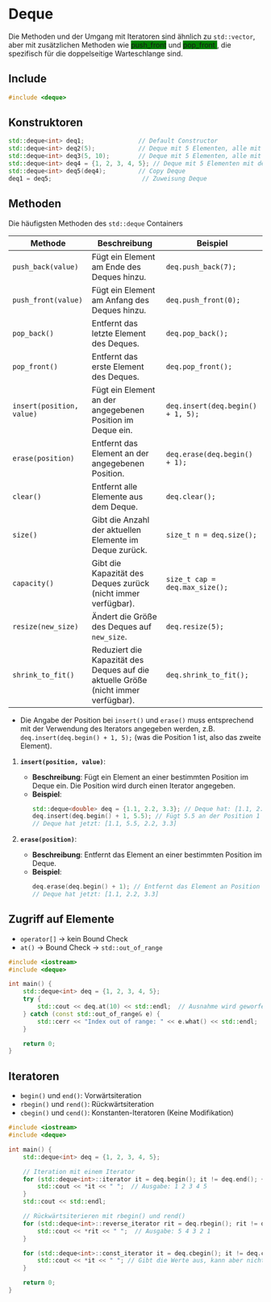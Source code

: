 

# Deque

Die Methoden und der Umgang mit Iteratoren sind ähnlich zu `std::vector`, aber mit zusätzlichen Methoden wie <span style="background-color: green;">push_front</span> und <span style="background-color: green;"> pop_front </span>, die spezifisch für die doppelseitige Warteschlange sind.

## Include
```cpp
#include <deque>
```

## Konstruktoren
```cpp
std::deque<int> deq1;               // Default Constructor 
std::deque<int> deq2(5);            // Deque mit 5 Elementen, alle mit 0 initialisiert
std::deque<int> deq3(5, 10);        // Deque mit 5 Elementen, alle mit dem Wert 10
std::deque<int> deq4 = {1, 2, 3, 4, 5}; // Deque mit 5 Elementen mit den entsprechenden Werten
std::deque<int> deq5(deq4);         // Copy Deque 
deq1 = deq5;                         // Zuweisung Deque 
```

## Methoden

Die häufigsten Methoden des `std::deque` Containers

| Methode                     | Beschreibung                                                               | Beispiel                                      |
|----------------------------|---------------------------------------------------------------------------|-----------------------------------------------|
| `push_back(value)`         | Fügt ein Element am Ende des Deques hinzu.                              | `deq.push_back(7);`                          |
| `push_front(value)`        | Fügt ein Element am Anfang des Deques hinzu.                            | `deq.push_front(0);`                         |
| `pop_back()`               | Entfernt das letzte Element des Deques.                                  | `deq.pop_back();`                            |
| `pop_front()`              | Entfernt das erste Element des Deques.                                   | `deq.pop_front();`                           |
| `insert(position, value)`   | Fügt ein Element an der angegebenen Position im Deque ein.               | `deq.insert(deq.begin() + 1, 5);`           |
| `erase(position)`          | Entfernt das Element an der angegebenen Position.                        | `deq.erase(deq.begin() + 1);`               |
| `clear()`                  | Entfernt alle Elemente aus dem Deque.                                    | `deq.clear();`                               |
| `size()`                   | Gibt die Anzahl der aktuellen Elemente im Deque zurück.                  | `size_t n = deq.size();`                     |
| `capacity()`               | Gibt die Kapazität des Deques zurück (nicht immer verfügbar).            | `size_t cap = deq.max_size();`               |
| `resize(new_size)`         | Ändert die Größe des Deques auf `new_size`.                             | `deq.resize(5);`                             |
| `shrink_to_fit()`          | Reduziert die Kapazität des Deques auf die aktuelle Größe (nicht immer verfügbar). | `deq.shrink_to_fit();`                       |

- Die Angabe der Position bei `insert()` und `erase()` muss entsprechend mit der Verwendung des Iterators angegeben werden, z.B. `deq.insert(deq.begin() + 1, 5);` (was die Position 1 ist, also das zweite Element).

1. **`insert(position, value)`**:
   - **Beschreibung**: Fügt ein Element an einer bestimmten Position im Deque ein. Die Position wird durch einen Iterator angegeben.
   - **Beispiel**:
     ```cpp
     std::deque<double> deq = {1.1, 2.2, 3.3}; // Deque hat: [1.1, 2.2, 3.3]
     deq.insert(deq.begin() + 1, 5.5); // Fügt 5.5 an der Position 1 hinzu
     // Deque hat jetzt: [1.1, 5.5, 2.2, 3.3]
     ```

2. **`erase(position)`**:
   - **Beschreibung**: Entfernt das Element an einer bestimmten Position im Deque.
   - **Beispiel**:
     ```cpp
     deq.erase(deq.begin() + 1); // Entfernt das Element an Position 1 (5.5)
     // Deque hat jetzt: [1.1, 2.2, 3.3]
     ```

## Zugriff auf Elemente
- `operator[]` -> kein Bound Check
- `at()` -> Bound Check -> `std::out_of_range`

```cpp
#include <iostream>
#include <deque>

int main() {
    std::deque<int> deq = {1, 2, 3, 4, 5};
    try {
        std::cout << deq.at(10) << std::endl;  // Ausnahme wird geworfen 
    } catch (const std::out_of_range& e) {
        std::cerr << "Index out of range: " << e.what() << std::endl;
    }

    return 0;
}
```

## Iteratoren
- `begin()` und `end()`: Vorwärtsiteration
- `rbegin()` und `rend()`: Rückwärtsiteration
- `cbegin()` und `cend()`: Konstanten-Iteratoren (Keine Modifikation)

```cpp
#include <iostream>
#include <deque>

int main() {
    std::deque<int> deq = {1, 2, 3, 4, 5};

    // Iteration mit einem Iterator
    for (std::deque<int>::iterator it = deq.begin(); it != deq.end(); ++it) {
        std::cout << *it << " ";  // Ausgabe: 1 2 3 4 5
    }
    std::cout << std::endl;

    // Rückwärtsiterieren mit rbegin() und rend()
    for (std::deque<int>::reverse_iterator rit = deq.rbegin(); rit != deq.rend(); ++rit) {
        std::cout << *rit << " ";  // Ausgabe: 5 4 3 2 1
    }

    for (std::deque<int>::const_iterator it = deq.cbegin(); it != deq.cend(); ++it) {
        std::cout << *it << " "; // Gibt die Werte aus, kann aber nicht modifiziert werden
    }

    return 0;
}
```



